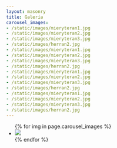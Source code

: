 ```yaml
---
layout: masonry
title: Galería
carousel_images:
- /static/images/mieryteran1.jpg
- /static/images/mieryteran2.jpg
- /static/images/mieryteran3.jpg
- /static/images/herran2.jpg
- /static/images/mieryteran1.jpg
- /static/images/mieryteran2.jpg
- /static/images/mieryteran3.jpg
- /static/images/herran2.jpg
- /static/images/mieryteran1.jpg
- /static/images/mieryteran2.jpg
- /static/images/mieryteran3.jpg
- /static/images/herran2.jpg
- /static/images/mieryteran1.jpg
- /static/images/mieryteran2.jpg
- /static/images/mieryteran3.jpg
- /static/images/herran2.jpg
---
```


<ul class="grid effect-1" id="grid">
  {% for img in page.carousel_images %}
    <li><a href="{{img}}"><img src="{{img}}"></a></li>
   {% endfor %}
</ul>
